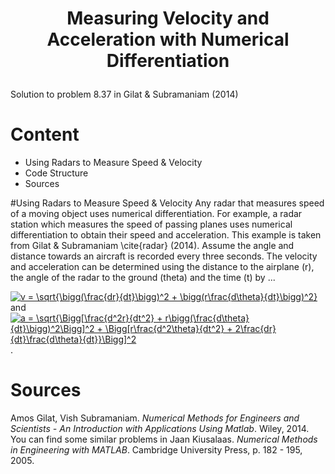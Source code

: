 # <p align='center'>Measuring Velocity and Acceleration with Numerical Differentiation</p>
Solution to problem 8.37 in Gilat \& Subramaniam (2014)

# Content
* Using Radars to Measure Speed & Velocity
* Code Structure
* Sources

#Using Radars to Measure Speed & Velocity
Any radar that measures speed of a moving object uses numerical differentiation. For example, a radar station which measures the speed of passing planes uses numerical differentiation to obtain their speed and acceleration. This example is taken from Gilat \& Subramaniam \cite{radar} (2014). Assume the angle and distance towards an aircraft is recorded every three seconds. The velocity and acceleration can be determined using the distance to the airplane (r), the angle of the radar to the ground (theta) and the time (t) by ...

<a href="https://www.codecogs.com/eqnedit.php?latex=v&space;=&space;\sqrt{\bigg(\frac{dr}{dt}\bigg)^2&space;&plus;&space;\bigg(r\frac{d\theta}{dt}\bigg)^2}" target="_blank"><img src="https://latex.codecogs.com/gif.latex?v&space;=&space;\sqrt{\bigg(\frac{dr}{dt}\bigg)^2&space;&plus;&space;\bigg(r\frac{d\theta}{dt}\bigg)^2}" title="v = \sqrt{\bigg(\frac{dr}{dt}\bigg)^2 + \bigg(r\frac{d\theta}{dt}\bigg)^2}" /></a> \
 and \
<a href="https://www.codecogs.com/eqnedit.php?latex=a&space;=&space;\sqrt{\Bigg[\frac{d^2r}{dt^2}&space;&plus;&space;r\bigg(\frac{d\theta}{dt}\bigg)^2\Bigg]^2&space;&plus;&space;\Bigg[r\frac{d^2\theta}{dt^2}&space;&plus;&space;2\frac{dr}{dt}\frac{d\theta}{dt}}\Bigg]^2" target="_blank"><img src="https://latex.codecogs.com/gif.latex?a&space;=&space;\sqrt{\Bigg[\frac{d^2r}{dt^2}&space;&plus;&space;r\bigg(\frac{d\theta}{dt}\bigg)^2\Bigg]^2&space;&plus;&space;\Bigg[r\frac{d^2\theta}{dt^2}&space;&plus;&space;2\frac{dr}{dt}\frac{d\theta}{dt}}\Bigg]^2" title="a = \sqrt{\Bigg[\frac{d^2r}{dt^2} + r\bigg(\frac{d\theta}{dt}\bigg)^2\Bigg]^2 + \Bigg[r\frac{d^2\theta}{dt^2} + 2\frac{dr}{dt}\frac{d\theta}{dt}}\Bigg]^2" /></a>.

# Sources
Amos Gilat, Vish Subramaniam. *Numerical Methods for Engineers and Scientists - An Introduction with Applications Using Matlab*. Wiley, 2014.
You can find some similar problems in 
Jaan Kiusalaas. *Numerical Methods in Engineering with MATLAB*. Cambridge University Press, p. 182 - 195, 2005.
